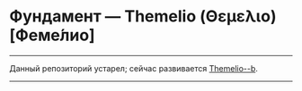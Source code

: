 # Фундамент — Themelio (Θεμελιο) [Феме́лио]

---

Данный репозиторий устарел; сейчас развивается [Themelio--b](https://github.com/Ser-Gen/Themelio--b).

---